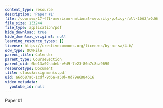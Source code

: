 ```yaml
---
content_type: resource
description: 'Paper #1'
file: /courses/17-471-american-national-security-policy-fall-2002/a6d687a61cdf9d6aa50b0d79e6884616_class8assignments.pdf
file_size: 133244
file_type: application/pdf
hide_download: true
hide_download_original: null
learning_resource_types: []
license: https://creativecommons.org/licenses/by-nc-sa/4.0/
ocw_type: OCWFile
parent_title: Calendar
parent_type: CourseSection
parent_uid: 6be13a02-adeb-e9d9-7e23-80a7c8ea9690
resourcetype: Document
title: class8assignments.pdf
uid: a6d687a6-1cdf-9d6a-a50b-0d79e6884616
video_metadata:
  youtube_id: null
---
```

Paper #1